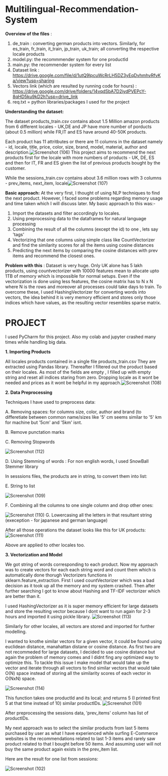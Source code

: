 # Multilingual-Recommendation-System
**Overview of the files** :
1. de_train : converting german products into vectors.
Similarly, for es_train, fr_train, it_train, jp_train, uk_train; all converting the respective locale products
2. model.py: the recommmender system for one productId
3. main.py: the recommender system for every list
4. Dataset link : https://drive.google.com/file/d/1utQ9lpcuWcRrLH5DZ3yEqDvhmhvRfvKa/view?usp=sharing
5. Vectors link (which are resulted by running code for hours) : https://drive.google.com/drive/folders/14vqdSbA7D2iydPVEPcY-8qHD5ku9kD2h?usp=drive_link
6. req.txt = python libraries/packages I used for the project



**Understanding the dataset:**

The dataset products_train.csv contains about 1.5 Million amazon products from 6 different locales - UK,DE and JP have more number of porducts (about 0.5 million) while FR,IT and ES have around 40-50K products.

Each product has 11 attritbutes or there are 11 columns in the dataset namely - id, locale, title, price, color, size, brand, model, material, author and description.![Screenshot (106)](https://github.com/Mohit7076A/Multilingual-Recommendation-System/assets/98163995/ed9a8821-2b3f-4e5f-8bcc-a5d1c76f80b1)
This project aims to recommend the next products first for the locale with more numbers of products - UK, DE, ES and then for IT, FR and ES given the list of previous products bought by the customer.

While the sessions_train.csv contains about 3.6 million rows with 3 columns - prev_items, next_item, locale![Screenshot (107)](https://github.com/Mohit7076A/Multilingual-Recommendation-System/assets/98163995/d8fd16ca-5061-4a44-9b32-810355fc1f61)


**Basic approach:**
At the very first, I thought of using NLP techniques to find the next product. However, I faced some problems regarding memory usage and time taken which I will discuss later. My basic approach to this was:- 
1. Import the datasets and filter accordingly to locales.
2. Using preprocessing data to the dataframes for natural language processing
3. Combining the result of all the columns (except the id) to one , lets say 'tags'
4. Vectorizing that one columns using simple class like CountVectorizer and find the similarity scores for all the items using cosine distances
5. Predicting the next items by comparing the cosine distances with prev items and recommend the closest ones.

**Problem with this** : Dataset is very huge. Only UK alone has 5 lakh products, using countvectorizer with 10000 features mean to allocate upto 1TB of memory which is impossible for normal setups. Even if the vectorization is done using less features, the cosine matrix has to N x N where N is the rows and moreover all processes could take days to train.
To overcome these, I used HashingVectorizer for converting words into vectors, the idea behind  it is very memory efficient and stores only those indices which have values, as the resulting vector resembles sparse matrix.


# PROJECT  
I used PyCharm for this project. Also my colab and jupyter crashed many times while handling big data.

**1. Importing Products**

All locales products contained in a single file products_train.csv They are extracted using Pandas library. 
Thereafter I filtered out the product based on their locales. As most of the fields are empty , I filled up with empty string and reset all indices staring from zero. Dropping locale as it wont be needed and prices as it wont be helpful in my approach.![Screenshot (108)](https://github.com/Mohit7076A/Multilingual-Recommendation-System/assets/98163995/3ed1de93-aa40-4b6b-90d3-abad73e1eea8)

**2. Data Preprocessing**

Techniques I have used to preprocess data:

A. Removing spaces: for columns size, color, author and brand (to differetiate between common name/sizes like '5' cm seems similar to '5' km for machine but '5cm' and '5km' isnt.

B. Remove punctation marks

C. Removing Stopwords

![Screenshot (112)](https://github.com/Mohit7076A/Multilingual-Recommendation-System/assets/98163995/d9a6a3c7-9b0d-4ad0-be82-44ef0cb55342)

D. Using Stemming of words : For non english words, I used SnowBall Stemmer library

In sesssions files, the products are in string, to convert them into list:

E. String to list

![Screenshot (109)](https://github.com/Mohit7076A/Multilingual-Recommendation-System/assets/98163995/b17b06a5-ae91-44e3-b46a-40a399449bc7)

F. Combining all the columns to one single column and drop other ones:

![Screenshot (110)](https://github.com/Mohit7076A/Multilingual-Recommendation-System/assets/98163995/9afe3bb8-3c55-44b3-a5b1-e71564157f0c)
G. Lowercasing all the letters in that resultant string (exeception - for japanese and german language)

After all those operations the dataset looks like this for UK products:
![Screenshot (111)](https://github.com/Mohit7076A/Multilingual-Recommendation-System/assets/98163995/b0b6ff07-ef46-42e2-8682-bbde655a18b4)

Above are applied to other locales too.


**3. Vectorization and Model**

We got string of words corresponding to each product. Now my approach was to create vectors for each each string word and count them which is automatically done thorugh Vectorizers functions in sklearn.feature_extraction. First I used countVectorizer which was a bad decision as it took up all the memory and my system crashed. Then after further searching I got to know about Hashing and TF-IDF vectorizer which are better than it.

I used HashingVectorizer as it is super memory efficient for large datasets and store the resulting vector because I dont want to run again for 2-3 hours
and imported it using pickle library.
![Screenshot (113)](https://github.com/Mohit7076A/Multilingual-Recommendation-System/assets/98163995/3a183c68-dd15-4533-b78c-6254493749b4)

Similarly for other locales, all vectors are stored and imported for further modelling.

I wanted to knothe similar vectors for a given vector, it could be found using euclidean distance, manahattan distane or cosine distance. As first two are not recommeded for large datasets, I decided to use cosine distance but again the problem of memory comes and I didnt fing any optimized way to optimize this. To tackle this issue I make model that would take up the vector and iterate through all vectors to find similar vectors that would take O(N) space instead of storing all the similarity scores of each vector in O(NxN) space.

![Screenshot (114)](https://github.com/Mohit7076A/Multilingual-Recommendation-System/assets/98163995/53729a27-dd09-466a-995e-e0c2169291da)

This function takes one productId and its local; and returns 5 (I printed first 5 at that time instead of 10)  similar productIDs.
![Screenshot (101)](https://github.com/Mohit7076A/Multilingual-Recommendation-System/assets/98163995/e8298ae9-7228-46a1-ba7f-837205b65ef1)

After preprocessing the sessions data, 'prev_items' column has list of productIDs.

My next approach was to select the similar products from last 5 items purchased by user as what I have experienced while surfing E-Commerce websites is the recommendations related to last 1-3 items and rarely saw product related to that I bought before 50 items. And assuming user will not buy the same product again exists in the prev_item list.

Here are the result for one list from sessions:


![Screenshot (102)](https://github.com/Mohit7076A/Multilingual-Recommendation-System/assets/98163995/ec4b6924-75cf-406a-8f60-eb3fcd931977)










